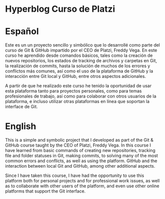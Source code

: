# Hyperblog Curso de Platzi

# Español

Este es un un proyecto sencillo y simbólico que lo desarrollé como parte del curso de Git & GitHub impartido por el CEO de Platzi, Freddy Vega. En este curso he aprendido desde comandos básicos, tales como la creación de nuevos repositorios, los estados de tracking de archivos y carpetas en Git, la realización de commits, hasta la solución de muchos de los errores y conflictos más comunes, así como el uso de la plataforma de GitHub y la interacción entre Git local y GitHub, entre otros aspectos adicionales.

A partir de que he realizado este curso he tenido la oportunidad de usar esta plataforma tanto para proyectos personales, como para temas profesionales de trabajo, así como para colaborar con otros usuarios de la plataforma, e incluso utilizar otras plataformas en línea que soportan la interface de Git.

# English

This is a simple and symbolic project that I developed as part of the Git & GitHub course taught by the CEO of Platzi, Freddy Vega. In this course I have learned from basic commands of creating new repositories, tracking file and folder statuses in Git, making commits, to solving many of the most common errors and conflicts, as well as using the platform. GitHub and the interaction between local Git and GitHub, among other additional aspects.

Since I have taken this course, I have had the opportunity to use this platform both for personal projects and for professional work issues, as well as to collaborate with other users of the platform, and even use other online platforms that support the Git interface.

